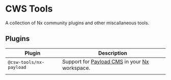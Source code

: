 # CWS Tools

A collection of Nx community plugins and other miscallaneous tools.

## Plugins

| Plugin                  | Description                                                                               |
| ----------------------- | ----------------------------------------------------------------------------------------- |
| `@csw-tools/nx-payload` | Support for [Payload CMS](https://payloadcms.com) in your [Nx](https://nx.dev) workspace. |
|                         |
